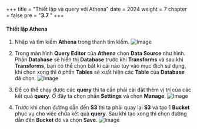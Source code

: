 +++
title = "Thiết lập và query với Athena"
date = 2024
weight = 7
chapter = false
pre = "<b>3.7 </b>"
+++

#### Thiết lập Athena

1. Nhập và tìm kiếm **Athena** trong thanh tìm kiếm.
![Image](../../images/3/3-7/1.png?width=40pc)

2. Trong màn hình **Query Editor** của **Athena** chọn **Data Source** như hình. Phần **Database** sẽ hiển thị **Database** trước khi **Transforms** và sau khi **Transforms**, bạn có thể chọn bất kì cái nào tùy vào mục đích sử dụng, khi chọn xong thì ở phần **Tables** sẽ xuất hiện các **Table** của **Database** đã chọn.
![Image](../../images/3/3-7/2.png?width=40pc)

3. Để có thể chạy được các **query** thì ta cần phải cài đặt thêm vị trí của các kết quả **query**. Ở đây ta chọn phần **Settings** và chọn **Manage**.
![Image](../../images/3/3-7/3.png?width=40pc)

4. Trước khi chọn đường dẫn đến **S3** thì ta phải quay lại **S3** và tạo 1 **Bucket** phục vụ cho việc chứa kết quả **query**. Sau khi tạo xong thì chọn đường dẫn đến **Bucket** đó và chọn **Save**.
![Image](../../images/3/3-7/4.png?width=40pc)
